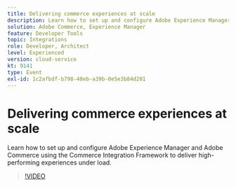 ```yaml
---
title: Delivering commerce experiences at scale
description: Learn how to set up and configure Adobe Experience Manager and Adobe Commerce using the Commerce Integration Framework to deliver high-performing experiences under load.
solution: Adobe Commerce, Experience Manager
feature: Developer Tools
topic: Integrations
role: Developer, Architect
level: Experienced
version: cloud-service
kt: 9141
type: Event
exl-id: 1c2afbdf-b798-48eb-a39b-0e5e3b84d201
---
```

# Delivering commerce experiences at scale

Learn how to set up and configure Adobe Experience Manager and Adobe Commerce using the Commerce Integration Framework to deliver high-performing experiences under load.

>[!VIDEO](https://video.tv.adobe.com/v/337585/?quality=12&learn=on&hidetitle=true)
